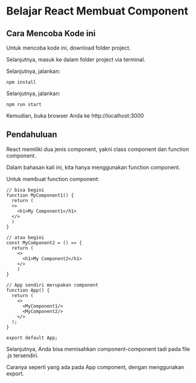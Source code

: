 # Belajar React Membuat Component

## Cara Mencoba Kode ini

Untuk mencoba kode ini, download folder project.

Selanjutnya, masuk ke dalam folder project via terminal.

Selanjutnya, jalankan:

```
npm install
```

Selanjutnya, jalankan:

```
npm run start
```

Kemudian, buka browser Anda ke http://localhost:3000

## Pendahuluan

React memiliki dua jenis component, yakni class component dan function component.

Dalam bahasan kali ini, kita hanya menggunakan function component.

Untuk membuat function component:

```
// bisa begini
function MyComponent1() {
  return (
  <>
    <h1>My Component1</h1>
  </>
  )
}

// atau begini
const MyComponent2 = () => {
  return (
    <>
      <h1>My Component2</h1>
    </>
    )
}

// App sendiri merupakan component
function App() {
  return (
    <>
      <MyComponent1/>
      <MyComponent2/>
    </>
  );
}

export default App;
```

Selanjutnya, Anda bisa memisahkan component-component tadi pada file .js tersendiri.

Caranya seperti yang ada pada App component, dengan menggunakan export.
